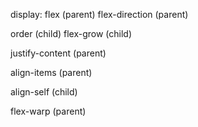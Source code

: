 display: flex (parent)
flex-direction (parent)

order (child)
flex-grow (child)

justify-content (parent)

align-items (parent)

align-self (child)

flex-warp (parent)
